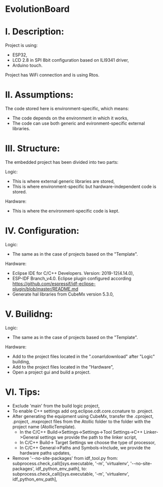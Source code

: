 # EvolutionBoard

# I. Description:
Project is using:
- ESP32,
- LCD 2.8 in SPI 8bit configuration based on ILI9341 driver,
- Arduino touch.

Project has WiFi connection and is using Rtos.

# II. Assumptions:
The code stored here is environment-specific, which means:
- The code depends on the environment in which it works,
- The code can use both generic and evironment-specific external libraries.

# III. Structure:
The embedded project has been divided into two parts:

Logic:
- This is where external generic libraries are stored,
- This is where environment-specific but hardware-independent code is stored.

Hardware:
- This is where the environment-specific code is kept.

# IV. Configuration:
Logic:
- The same as in the case of projects based on the "Template".

Hardware:
- Eclipse IDE for C/C++ Developers. Version: 2019-12(4.14.0),
- ESP-IDF Branch_v4.0. Eclipse plugin configured according https://github.com/espressif/idf-eclipse-plugin/blob/master/README.md
- Generate hal libraries from CubeMx version 5.3.0,

# V. Builidng:
Logic:
- The same as in the case of projects based on the "Template".

Hardware:
- Add to the project files located in the ".conan\download" after "Logic" building,
- Add to the project files located in the "Hardware",
- Open a project gui and build a project.

# VI. Tips:
- Exclude 'main' from the build logic project,
- To enable C++ settings add <nature>org.eclipse.cdt.core.ccnature</nature> to .project.
- After generating the equipment using CubeMx, transfer the .cproject, .project, .mxproject files from the Atollic folder to the folder with the project name (AtollicTemplate). 
  - In the C/C++ Build->Settings->Settings->Tool Settings->C++ Linker->General settings we provide the path to the linker script,
  - In C/C++ Build-> Target Settings we choose the type of processor,
  - In C/C++ General->Paths and Symbols->Include, we provide the hardware paths updates,
- Remove '--no-site-packages' from idf_tool.py
  from: subprocess.check_call([sys.executable, '-m', 'virtualenv', '--no-site-packages', idf_python_env_path],
  to:   subprocess.check_call([sys.executable, '-m', 'virtualenv', idf_python_env_path],